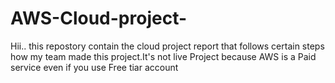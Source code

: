 # AWS-Cloud-project-
Hii.. this repostory contain the cloud project report that follows certain steps how my team made this project.It's not live Project because AWS is a Paid service even if you use Free tiar account 

